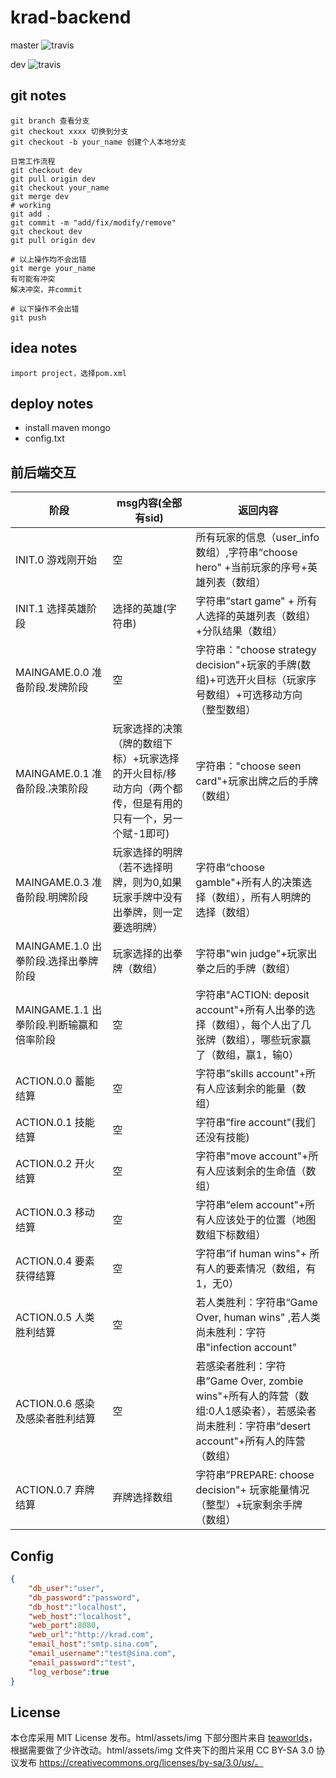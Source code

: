 # krad-backend

master ![travis](https://www.travis-ci.org/NiceKingWei/krad.svg?branch=master)

dev ![travis](https://www.travis-ci.org/NiceKingWei/krad.svg?branch=dev)

## git notes
    git branch 查看分支
    git checkout xxxx 切换到分支
    git checkout -b your_name 创建个人本地分支

    日常工作流程
    git checkout dev
    git pull origin dev
    git checkout your_name
    git merge dev
    # working
    git add .
    git commit -m "add/fix/modify/remove"
    git checkout dev
    git pull origin dev
    
    # 以上操作均不会出错
    git merge your_name
    有可能有冲突
    解决冲突，并commit

    # 以下操作不会出错
    git push
    
## idea notes
    import project，选择pom.xml


## deploy notes
* install maven mongo
* config.txt

## 前后端交互

| 阶段                                      | msg内容(全部有sid)                                           | 返回内容                                                     |
| ----------------------------------------- | ------------------------------------------------------------ | ------------------------------------------------------------ |
| INIT.0   游戏刚开始                       | 空                                                           | 所有玩家的信息（user_info数组）,字符串“choose hero" +当前玩家的序号+英雄列表（数组） |
| INIT.1   选择英雄阶段                     | 选择的英雄(字符串)                                           | 字符串”start game" + 所有人选择的英雄列表（数组）+分队结果（数组） |
| MAINGAME.0.0  准备阶段.发牌阶段           | 空                                                           | 字符串："choose strategy decision"+玩家的手牌(数组)+可选开火目标（玩家序号数组）+可选移动方向（整型数组） |
| MAINGAME.0.1  准备阶段.决策阶段           | 玩家选择的决策（牌的数组下标）+玩家选择的开火目标/移动方向（两个都传，但是有用的只有一个，另一个赋-1即可) | 字符串："choose seen card"+玩家出牌之后的手牌（数组）        |
| MAINGAME.0.3  准备阶段.明牌阶段           | 玩家选择的明牌（若不选择明牌，则为0,如果玩家手牌中没有出拳牌，则一定要选明牌） | 字符串“choose gamble"+所有人的决策选择（数组），所有人明牌的选择（数组） |
| MAINGAME.1.0  出拳阶段.选择出拳牌阶段     | 玩家选择的出拳牌（数组）                                     | 字符串"win judge"+玩家出拳之后的手牌（数组）                 |
| MAINGAME.1.1  出拳阶段.判断输赢和倍率阶段 | 空                                                           | 字符串"ACTION: deposit account"+所有人出拳的选择（数组），每个人出了几张牌（数组），哪些玩家赢了（数组，赢1，输0） |
| ACTION.0.0   蓄能结算                     | 空                                                           | 字符串”skills account"+所有人应该剩余的能量（数组）          |
| ACTION.0.1 技能结算                       | 空                                                           | 字符串”fire account"(我们还没有技能)                         |
| ACTION.0.2 开火结算                       | 空                                                           | 字符串"move account"+所有人应该剩余的生命值（数组）          |
| ACTION.0.3  移动结算                      | 空                                                           | 字符串“elem account"+所有人应该处于的位置（地图数组下标数组） |
| ACTION.0.4  要素获得结算                  | 空                                                           | 字符串”if human wins"+ 所有人的要素情况（数组，有1，无0）    |
| ACTION.0.5  人类胜利结算                  | 空                                                           | 若人类胜利：字符串“Game Over, human wins" ,若人类尚未胜利：字符串"infection account" |
| ACTION.0.6  感染及感染者胜利结算          | 空                                                           | 若感染者胜利：字符串”Game Over, zombie wins"+所有人的阵营（数组:0人1感染者），若感染者尚未胜利：字符串“desert account"+所有人的阵营（数组） |
| ACTION.0.7  弃牌结算                      | 弃牌选择数组                                                 | 字符串”PREPARE: choose decision"+ 玩家能量情况（整型）+玩家剩余手牌（数组） |

## Config

```json
{
    "db_user":"user",
    "db_password":"password",
    "db_host":"localhost",
    "web_host":"localhost",
    "web_port":8080,
    "web_url":"http://krad.com",
    "email_host":"smtp.sina.com",
    "email_username":"test@sina.com",
    "email_password":"test",
    "log_verbose":true
}
```

## License

本仓库采用 MIT License 发布。html/assets/img 下部分图片来自 [teaworlds](https://github.com/teeworlds/teeworlds)，根据需要做了少许改动。html/assets/img 文件夹下的图片采用 CC BY-SA 3.0 协议发布 https://creativecommons.org/licenses/by-sa/3.0/us/。